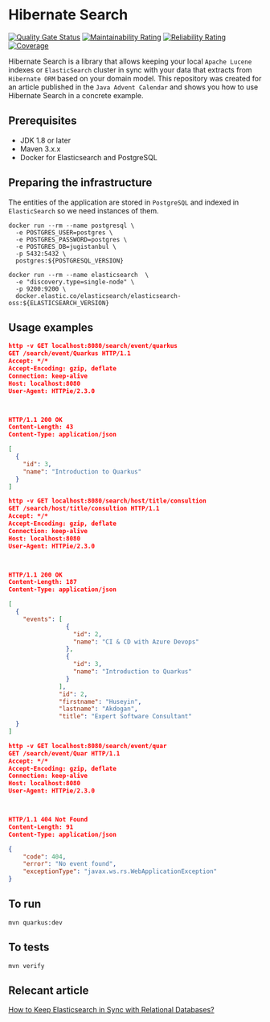 # Hibernate Search
[![Quality Gate Status](https://sonarcloud.io/api/project_badges/measure?project=org.jugistanbul%3Ahibernate-search&metric=alert_status)](https://sonarcloud.io/dashboard?id=org.jugistanbul%3Ahibernate-search)
[![Maintainability Rating](https://sonarcloud.io/api/project_badges/measure?project=org.jugistanbul%3Ahibernate-search&metric=sqale_rating)](https://sonarcloud.io/dashboard?id=org.jugistanbul%3Ahibernate-search)
[![Reliability Rating](https://sonarcloud.io/api/project_badges/measure?project=org.jugistanbul%3Ahibernate-search&metric=reliability_rating)](https://sonarcloud.io/dashboard?id=org.jugistanbul%3Ahibernate-search)
[![Coverage](https://sonarcloud.io/api/project_badges/measure?project=org.jugistanbul%3Ahibernate-search&metric=coverage)](https://sonarcloud.io/dashboard?id=org.jugistanbul%3Ahibernate-search)

Hibernate Search is a library that allows keeping your local `Apache Lucene` indexes or `ElasticSearch` cluster in sync with your data that extracts from `Hibernate ORM` based on your domain model. This repository was created for an article published in the `Java Advent Calendar` and shows you how to use Hibernate Search in a concrete example.

## Prerequisites

* JDK 1.8 or later
* Maven 3.x.x
* Docker for Elasticsearch and PostgreSQL

## Preparing the infrastructure

The entities of the application are stored in `PostgreSQL` and indexed in `ElasticSearch` so we need instances of them.

```shell script
docker run --rm --name postgresql \
  -e POSTGRES_USER=postgres \ 
  -e POSTGRES_PASSWORD=postgres \ 
  -e POSTGRES_DB=jugistanbul \ 
  -p 5432:5432 \ 
  postgres:${POSTGRESQL_VERSION}
```
```shell script
docker run --rm --name elasticsearch  \
  -e "discovery.type=single-node" \
  -p 9200:9200 \ 
  docker.elastic.co/elasticsearch/elasticsearch-oss:${ELASTICSEARCH_VERSION}
```

## Usage examples

```json
http -v GET localhost:8080/search/event/quarkus
GET /search/event/Quarkus HTTP/1.1
Accept: */*
Accept-Encoding: gzip, deflate
Connection: keep-alive
Host: localhost:8080
User-Agent: HTTPie/2.3.0



HTTP/1.1 200 OK
Content-Length: 43
Content-Type: application/json

[
  {
    "id": 3,
    "name": "Introduction to Quarkus"
  }
]

http -v GET localhost:8080/search/host/title/consultion
GET /search/host/title/consultion HTTP/1.1
Accept: */*
Accept-Encoding: gzip, deflate
Connection: keep-alive
Host: localhost:8080
User-Agent: HTTPie/2.3.0



HTTP/1.1 200 OK
Content-Length: 187
Content-Type: application/json

[
  {
    "events": [
                {
                  "id": 2,
                  "name": "CI & CD with Azure Devops"
                },
                {
                  "id": 3,
                  "name": "Introduction to Quarkus"
                }
              ],
              "id": 2,
              "firstname": "Huseyin",
              "lastname": "Akdogan",
              "title": "Expert Software Consultant"
  }
]

http -v GET localhost:8080/search/event/quar
GET /search/event/Quar HTTP/1.1
Accept: */*
Accept-Encoding: gzip, deflate
Connection: keep-alive
Host: localhost:8080
User-Agent: HTTPie/2.3.0



HTTP/1.1 404 Not Found
Content-Length: 91
Content-Type: application/json

{
    "code": 404,
    "error": "No event found",
    "exceptionType": "javax.ws.rs.WebApplicationException"
}

```

## To run

```shell script
mvn quarkus:dev
```

## To tests

```shell script
mvn verify
```

## Relecant article
[How to Keep Elasticsearch in Sync with Relational Databases?
](https://hakdogan.medium.com/how-to-keep-elasticsearch-in-sync-with-relational-databases-a8c4c2b4c9fe)